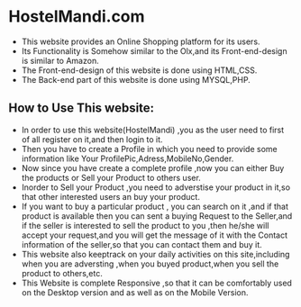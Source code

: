 # HostelMandi.com
- This website provides  an Online Shopping platform for its users.
- Its Functionality is Somehow similar to the Olx,and its Front-end-design is similar to Amazon.
- The Front-end-design of this website is done using HTML,CSS.
- The Back-end part of this website is done using MYSQL,PHP.
## How  to Use This website:
- In order to use this website(HostelMandi) ,you as the user need to first of all register on it,and then login to it.
- Then you have to create a Profile in which you need to provide some information like Your ProfilePic,Adress,MobileNo,Gender.
- Now since you have create a complete profile ,now you can either Buy the products or Sell your Product to others user.
- Inorder to Sell your Product ,you need to adverstise your product in it,so that other interested users an buy your product.
- If you want to buy a particular product , you can search on it ,and if that product is available then you can sent a buying Request to the Seller,and if the seller is interested to sell the product to you ,then he/she will accept your request,and you will get the message of it with the Contact information of the seller,so that you can contact them and buy it.
- This website also keeptrack on your daily activities on this site,including when you are adversting ,when you buyed product,when you sell the product to others,etc.
- This Website is complete Responsive ,so that it can be comfortably  used on the Desktop version and as well as on the Mobile Version.
